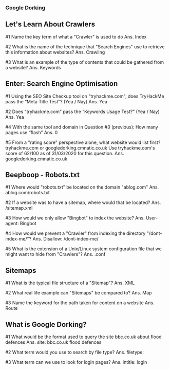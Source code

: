 ### Google Dorking

## Let's Learn About Crawlers 

#1 Name the key term of what a "Crawler" is used to do
Ans. Index

#2 What is the name of the technique that "Search Engines" use to retrieve this information about websites?
Ans. Crawling

#3 What is an example of the type of contents that could be gathered from a website?
Ans. Keywords

##  Enter: Search Engine Optimisation 

#1 Using the SEO Site Checkup tool on "tryhackme.com", does TryHackMe pass the “Meta Title Test”? (Yea / Nay)
Ans. Yea

#2 Does "tryhackme.com" pass the “Keywords Usage Test?” (Yea / Nay)
Ans. Yea

#4 With the same tool and domain in Question #3 (previous):
How many pages use “flash”
Ans. 0

#5 From a "rating score" perspective alone, what website would list first?
tryhackme.com or googledorking.cmnatic.co.uk
Use tryhackme.com's score of 62/100 as of 31/03/2020 for this question.
Ans. googledorking.cmnatic.co.uk

##  Beepboop - Robots.txt 

#1 Where would "robots.txt" be located on the domain "ablog.com"
Ans. ablog.com/robots.txt

#2 If a website was to have a sitemap, where would that be located?
Ans. /sitemap.xml

#3 How would we only allow "Bingbot" to index the website?
Ans. User-agent: Bingbot

#4 How would we prevent a "Crawler" from indexing the directory "/dont-index-me/"?
Ans. Disallow: /dont-index-me/

#5 What is the extension of a Unix/Linux system configuration file that we might want to hide from "Crawlers"?
Ans. .conf

##  Sitemaps 

#1 What is the typical file structure of a "Sitemap"?
Ans. XML

#2 What real life example can "Sitemaps" be compared to?
Ans. Map

#3 Name the keyword for the path taken for content on a website
Ans. Route

##  What is Google Dorking? 

#1 What would be the format used to query the site bbc.co.uk about flood defences
Ans. site: bbc.co.uk flood defences

#2 What term would you use to search by file type?
Ans. filetype:

#3 What term can we use to look for login pages?
Ans. intitle: login
